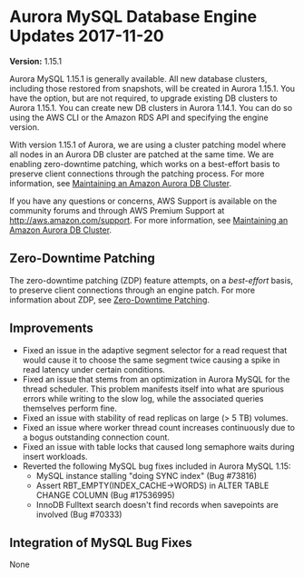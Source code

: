 # Aurora MySQL Database Engine Updates 2017\-11\-20<a name="AuroraMySQL.Updates.20171120"></a>

**Version:** 1\.15\.1

Aurora MySQL 1\.15\.1 is generally available\. All new database clusters, including those restored from snapshots, will be created in Aurora 1\.15\.1\. You have the option, but are not required, to upgrade existing DB clusters to Aurora 1\.15\.1\. You can create new DB clusters in Aurora 1\.14\.1\. You can do so using the AWS CLI or the Amazon RDS API and specifying the engine version\.

With version 1\.15\.1 of Aurora, we are using a cluster patching model where all nodes in an Aurora DB cluster are patched at the same time\. We are enabling zero\-downtime patching, which works on a best\-effort basis to preserve client connections through the patching process\. For more information, see [Maintaining an Amazon Aurora DB Cluster](USER_UpgradeDBInstance.Maintenance.md)\.

If you have any questions or concerns, AWS Support is available on the community forums and through AWS Premium Support at [http://aws\.amazon\.com/support](http://aws.amazon.com/support)\. For more information, see [Maintaining an Amazon Aurora DB Cluster](USER_UpgradeDBInstance.Maintenance.md)\.

## Zero\-Downtime Patching<a name="AuroraMySQL.Updates.20171120.ZDP"></a>

The zero\-downtime patching \(ZDP\) feature attempts, on a *best\-effort* basis, to preserve client connections through an engine patch\. For more information about ZDP, see [Zero\-Downtime Patching](AuroraMySQL.Updates.md#AuroraMySQL.Updates.ZDP)\. 

## Improvements<a name="AuroraMySQL.Updates.20171120.Improvements"></a>
+ Fixed an issue in the adaptive segment selector for a read request that would cause it to choose the same segment twice causing a spike in read latency under certain conditions\.
+ Fixed an issue that stems from an optimization in Aurora MySQL for the thread scheduler\. This problem manifests itself into what are spurious errors while writing to the slow log, while the associated queries themselves perform fine\.
+ Fixed an issue with stability of read replicas on large \(> 5 TB\) volumes\.
+ Fixed an issue where worker thread count increases continuously due to a bogus outstanding connection count\.
+ Fixed an issue with table locks that caused long semaphore waits during insert workloads\.
+ Reverted the following MySQL bug fixes included in Aurora MySQL 1\.15:
  + MySQL instance stalling "doing SYNC index" \(Bug \#73816\)
  + Assert RBT\_EMPTY\(INDEX\_CACHE\->WORDS\) in ALTER TABLE CHANGE COLUMN \(Bug \#17536995\)
  + InnoDB Fulltext search doesn't find records when savepoints are involved \(Bug \#70333\)

## Integration of MySQL Bug Fixes<a name="AuroraMySQL.Updates.20171024.BugFixes"></a>

None
